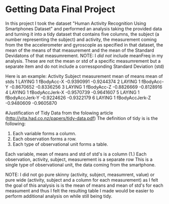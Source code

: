 # Getting Data Final Project

In this project I took the dataset "Human Activity Recognition Using Smartphones Dataset" and performed an analysis taking the provided
data and turning it into a tidy dataset that contains five columns, the subject (a number representing the subject) and activity, the measurement coming from the the accelerometer and gyroscople as specified in that dataset, the mean of the means of that measurement and the mean of the Standard Devidatons of that measumrement.   NOTE: I *did not* include meanFreq in my analysis.  These are not the mean or std of a specific measumrement but a separate item and do not include a corressponding Standard Deviation (std)

Here is an example:
  Activity Subject    measurement mean of means mean of stds
1   LAYING       1     fBodyAcc-X    -0.9390991   -0.9244374
2   LAYING       1     fBodyAcc-Y    -0.8670652   -0.8336256
3   LAYING       1     fBodyAcc-Z    -0.8826669   -0.8128916
4   LAYING       1 fBodyAccJerk-X    -0.9570739   -0.9641607
5   LAYING       1 fBodyAccJerk-Y    -0.9224626   -0.9322179
6   LAYING       1 fBodyAccJerk-Z    -0.9480609   -0.9605870

#Justification of Tidy Data
from the folowing article (http://vita.had.co.nz/papers/tidy-data.pdf)
The definition of tidy is is the following:
1. Each variable forms a column.
2. Each observation forms a row.
3. Each type of observational unit forms a table.

Each variable, mean of means and std of std's is a column (1.)
Each observation, activity, subject, measurement is a separate row
This is a single type of observational unit, the data coming from the smartphone.

NOTE:  I did not go pure skinny (activity, subject, measumrent, value) or pure wide (activity, subject and a column for each measurement) as I felt the goal of this analysis is is the mean of means and mean of std's for each measument and thus I felt the resulting table I made would be easier to perform additional analysis on while still being tidy. 
